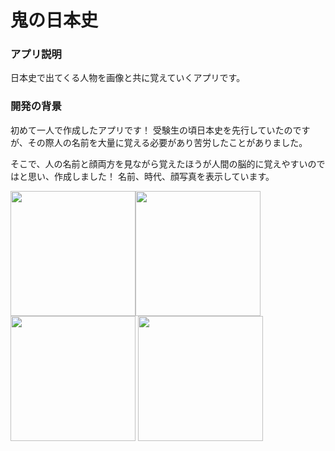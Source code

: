 # 鬼の日本史

### アプリ説明
日本史で出てくる人物を画像と共に覚えていくアプリです。

### 開発の背景
初めて一人で作成したアプリです！
受験生の頃日本史を先行していたのですが、その際人の名前を大量に覚える必要があり苦労したことがありました。

そこで、人の名前と顔両方を見ながら覚えたほうが人間の脳的に覚えやすいのではと思い、作成しました！
名前、時代、顔写真を表示しています。

<img src="https://user-images.githubusercontent.com/44168191/72198905-fdadcd80-3477-11ea-8681-c8b1639f6063.png" width="200px"><img src="https://user-images.githubusercontent.com/44168191/72198996-d73c6200-3478-11ea-80c2-a172e2be857b.png" width="200px"><img src="https://user-images.githubusercontent.com/44168191/72198998-defc0680-3478-11ea-8a98-73af5e9171c4.png" width="200px">
<img src="https://user-images.githubusercontent.com/44168191/72199004-f2a76d00-3478-11ea-8d0f-6c079ae0a0a3.png" width="200px">
